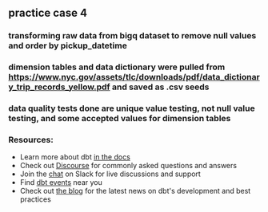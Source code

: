 ## practice case 4

### transforming raw data from bigq dataset to remove null values and order by pickup_datetime

### dimension tables and data dictionary were pulled from https://www.nyc.gov/assets/tlc/downloads/pdf/data_dictionary_trip_records_yellow.pdf and saved as .csv seeds

### data quality tests done are unique value testing, not null value testing, and some accepted values for dimension tables

### Resources:
- Learn more about dbt [in the docs](https://docs.getdbt.com/docs/introduction)
- Check out [Discourse](https://discourse.getdbt.com/) for commonly asked questions and answers
- Join the [chat](https://community.getdbt.com/) on Slack for live discussions and support
- Find [dbt events](https://events.getdbt.com) near you
- Check out [the blog](https://blog.getdbt.com/) for the latest news on dbt's development and best practices
